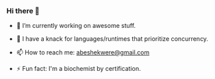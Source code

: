 ### Hi there 👋

- 🔭 I’m currently working on awesome stuff.

- 🌱 I have a knack for languages/runtimes that prioritize concurrency.

- 📫 How to reach me: abeshekwere@gmail.com

- ⚡ Fun fact: I'm a biochemist by certification.

